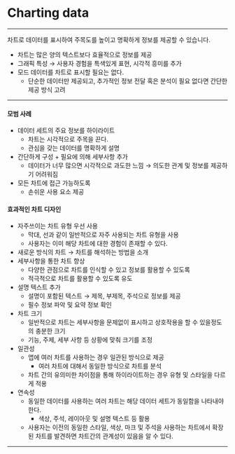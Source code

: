 # Charting data

---

<aside>

차트로 데이터를 표시하여 주목도를 높이고 명확하게 정보를 제공할 수 있습니다. 

</aside>

- 차트는 많은 양의 텍스트보다 효율적으로 정보를 제공
- 그래픽 특성 → 사용자 경험을 특색있게 표현, 시각적 흥미를 추가
- 모드 데이터를 차트로 표시할 필요는 없다.
    - 단순한 데이터만 제공되고, 추가적인 정보 전달 혹은 분석이 필요 없다면 간단한 제공 방식 고려

---

#### 모범 사례

- 데이터 세트의 주요 정보를 하이라이트
    - 차트는 시각적으로 주목을 끈다.
    - 관심을 갖는 데이터를 명확하게 설명
- 간단하게 구성 + 필요에 의해 세부사항 추가
    - 데이터가 너무 많으면 시각적으로 과도한 느낌 → 의도한 관계 및 정보를 제공하기 어려워짐
- 모든 차트에 접근 가능하도록
    - 손쉬운 사용 요소 제공

#### 효과적인 차트 디자인

- 자주쓰이는 차트 유형 우선 사용
    - 막대, 선과 같이 일반적으로 자주 사용되는 차트 유형을 사용
    - 사용자는 이미 해당 차트에 대한 경험이 존재할 수 있다.
- 새로운 방식의 차트 → 차트를  해석하는 방법을 소개
- 세부사항을 통한 차트 향상
    - 다양한 관점으로 차트를 인식할 수 있고 정보를 활용할 수 있도록
    - 적극적으로 차트를 활용할 수 있도록 유도
- 설명 텍스트 추가
    - 설명이 포함된 텍스트 → 제목, 부제목, 주석으로 정보를 제공
    - 필수 정보 파악 및 요약 정보 확인
- 차트 크기
    - 일반적으로 차트는 세부사항을 문제없이 표시하고 상호작용을 할 수 있을정도의 충분한 크기
    - 기능, 주제, 세부 사항 등 상황에 맞춰 크기를 조정
- 일관성
    - 앱에 여러 차트를 사용하는 경우 일관된 방식으로 제공
        - 여러 차트에 대해서 동일한 방식으로 차트를 분석
    - 차트 간의 유의미한 차이점을 통해 하이라이트하는 경우 유형 및 스타일을 다르게 적용
- 연속성
    - 동일한 데이터를 사용하는 여러 차트는 해당 데이터 세트가 동일함을 나타내야 한다.
        - 색상, 주석, 레이아웃 및 설명 텍스트 등 활용
    - 사용자는 이전의 동일한 스타일, 색상, 마크 및 주석을 사용하는 차트에서 확장된 차트를 발견하면 차트간의 관계성이 있음을 알 수 있다.

---